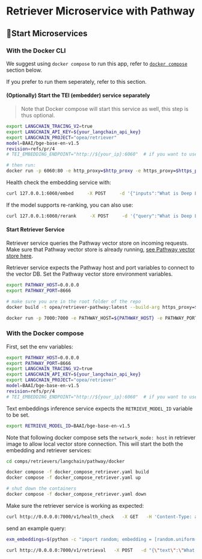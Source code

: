 # Retriever Microservice with Pathway

## 🚀Start Microservices

### With the Docker CLI

We suggest using `docker compose` to run this app, refer to [`docker compose`](#with-the-docker-compose) section below.

If you prefer to run them seperately, refer to this section.

#### (Optionally) Start the TEI (embedder) service separately

> Note that Docker compose will start this service as well, this step is thus optional.

```bash
export LANGCHAIN_TRACING_V2=true
export LANGCHAIN_API_KEY=${your_langchain_api_key}
export LANGCHAIN_PROJECT="opea/retriever"
model=BAAI/bge-base-en-v1.5
revision=refs/pr/4
# TEI_EMBEDDING_ENDPOINT="http://${your_ip}:6060"  # if you want to use the hosted embedding service, example: "http://127.0.0.1:6060"

# then run:
docker run -p 6060:80 -e http_proxy=$http_proxy -e https_proxy=$https_proxy --pull always ghcr.io/huggingface/text-embeddings-inference:cpu-1.2 --model-id $model --revision $revision
```

Health check the embedding service with:

```bash
curl 127.0.0.1:6060/embed     -X POST     -d '{"inputs":"What is Deep Learning?"}'     -H 'Content-Type: application/json'
```

If the model supports re-ranking, you can also use:

```bash
curl 127.0.0.1:6060/rerank     -X POST     -d '{"query":"What is Deep Learning?", "texts": ["Deep Learning is not...", "Deep learning is..."]}'     -H 'Content-Type: application/json'
```

#### Start Retriever Service

Retriever service queries the Pathway vector store on incoming requests.
Make sure that Pathway vector store is already running, [see Pathway vector store here](../../../vectorstores/langchain/pathway/README.md).

Retriever service expects the Pathway host and port variables to connect to the vector DB. Set the Pathway vector store environment variables.

```bash
export PATHWAY_HOST=0.0.0.0
export PATHWAY_PORT=8666
```

```bash
# make sure you are in the root folder of the repo
docker build -t opea/retriever-pathway:latest --build-arg https_proxy=$https_proxy --build-arg http_proxy=$http_proxy -f comps/retrievers/langchain/pathway/docker/Dockerfile .

docker run -p 7000:7000 -e PATHWAY_HOST=${PATHWAY_HOST} -e PATHWAY_PORT=${PATHWAY_PORT} --network="host" opea/retriever-pathway:latest
```

### With the Docker compose

First, set the env variables:

```bash
export PATHWAY_HOST=0.0.0.0
export PATHWAY_PORT=8666
export LANGCHAIN_TRACING_V2=true
export LANGCHAIN_API_KEY=${your_langchain_api_key}
export LANGCHAIN_PROJECT="opea/retriever"
model=BAAI/bge-base-en-v1.5
revision=refs/pr/4
# TEI_EMBEDDING_ENDPOINT="http://${your_ip}:6060"  # if you want to use the hosted embedding service, example: "http://127.0.0.1:6060"
```

Text embeddings inference service expects the `RETRIEVE_MODEL_ID` variable to be set.

```bash
export RETRIEVE_MODEL_ID=BAAI/bge-base-en-v1.5
```

Note that following docker compose sets the `network_mode: host` in retriever image to allow local vector store connection.
This will start the both the embedding and retriever services:

```bash
cd comps/retrievers/langchain/pathway/docker

docker compose -f docker_compose_retriever.yaml build
docker compose -f docker_compose_retriever.yaml up

# shut down the containers
docker compose -f docker_compose_retriever.yaml down
```

Make sure the retriever service is working as expected:

```bash
curl http://0.0.0.0:7000/v1/health_check   -X GET   -H 'Content-Type: application/json'
```

send an example query:

```bash
exm_embeddings=$(python -c "import random; embedding = [random.uniform(-1, 1) for _ in range(768)]; print(embedding)")

curl http://0.0.0.0:7000/v1/retrieval   -X POST   -d "{\"text\":\"What is the revenue of Nike in 2023?\",\"embedding\":${exm_embeddings}}"   -H 'Content-Type: application/json'
```
